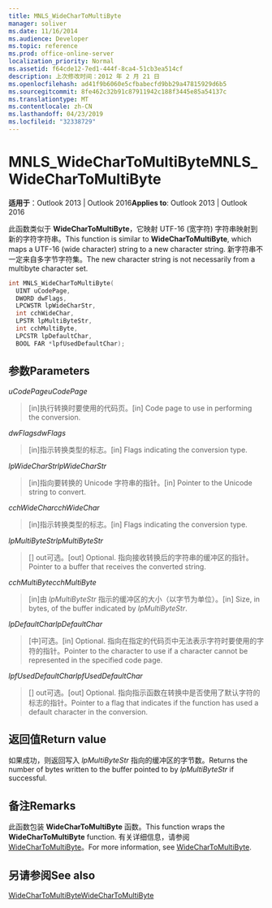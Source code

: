 ```yaml
---
title: MNLS_WideCharToMultiByte
manager: soliver
ms.date: 11/16/2014
ms.audience: Developer
ms.topic: reference
ms.prod: office-online-server
localization_priority: Normal
ms.assetid: f64cde12-7ed1-444f-8ca4-51cb3ea514cf
description: 上次修改时间：2012 年 2 月 21 日
ms.openlocfilehash: ad41f9b6060e5cfbabecfd9bb29a47815929d6b5
ms.sourcegitcommit: 8fe462c32b91c87911942c188f3445e85a54137c
ms.translationtype: MT
ms.contentlocale: zh-CN
ms.lasthandoff: 04/23/2019
ms.locfileid: "32338729"
---
```

# <a name="mnls_widechartomultibyte"></a><span data-ttu-id="e6e00-103">MNLS_WideCharToMultiByte</span><span class="sxs-lookup"><span data-stu-id="e6e00-103">MNLS_WideCharToMultiByte</span></span>

  
  
<span data-ttu-id="e6e00-104">**适用于**：Outlook 2013 | Outlook 2016</span><span class="sxs-lookup"><span data-stu-id="e6e00-104">**Applies to**: Outlook 2013 | Outlook 2016</span></span> 
  
<span data-ttu-id="e6e00-105">此函数类似于 **WideCharToMultiByte**，它映射 UTF-16 (宽字符) 字符串映射到新的字符字符串。</span><span class="sxs-lookup"><span data-stu-id="e6e00-105">This function is similar to **WideCharToMultiByte**, which maps a UTF-16 (wide character) string to a new character string.</span></span> <span data-ttu-id="e6e00-106">新字符串不一定来自多字节字符集。</span><span class="sxs-lookup"><span data-stu-id="e6e00-106">The new character string is not necessarily from a multibyte character set.</span></span>
  
```cpp
int MNLS_WideCharToMultiByte(
  UINT uCodePage,
  DWORD dwFlags,
  LPCWSTR lpWideCharStr,
  int cchWideChar,
  LPSTR lpMultiByteStr,
  int cchMultiByte,
  LPCSTR lpDefaultChar,
  BOOL FAR *lpfUsedDefaultChar);
```

## <a name="parameters"></a><span data-ttu-id="e6e00-107">参数</span><span class="sxs-lookup"><span data-stu-id="e6e00-107">Parameters</span></span>

 <span data-ttu-id="e6e00-108">_uCodePage_</span><span class="sxs-lookup"><span data-stu-id="e6e00-108">_uCodePage_</span></span>
  
> <span data-ttu-id="e6e00-109">[in]执行转换时要使用的代码页。</span><span class="sxs-lookup"><span data-stu-id="e6e00-109">[in] Code page to use in performing the conversion.</span></span>
    
 <span data-ttu-id="e6e00-110">_dwFlags_</span><span class="sxs-lookup"><span data-stu-id="e6e00-110">_dwFlags_</span></span>
  
> <span data-ttu-id="e6e00-111">[in]指示转换类型的标志。</span><span class="sxs-lookup"><span data-stu-id="e6e00-111">[in] Flags indicating the conversion type.</span></span>
    
 <span data-ttu-id="e6e00-112">_lpWideCharStr_</span><span class="sxs-lookup"><span data-stu-id="e6e00-112">_lpWideCharStr_</span></span>
  
> <span data-ttu-id="e6e00-113">[in]指向要转换的 Unicode 字符串的指针。</span><span class="sxs-lookup"><span data-stu-id="e6e00-113">[in] Pointer to the Unicode string to convert.</span></span>
    
 <span data-ttu-id="e6e00-114">_cchWideChar_</span><span class="sxs-lookup"><span data-stu-id="e6e00-114">_cchWideChar_</span></span>
  
> <span data-ttu-id="e6e00-115">[in]指示转换类型的标志。</span><span class="sxs-lookup"><span data-stu-id="e6e00-115">[in] Flags indicating the conversion type.</span></span>
    
 <span data-ttu-id="e6e00-116">_lpMultiByteStr_</span><span class="sxs-lookup"><span data-stu-id="e6e00-116">_lpMultiByteStr_</span></span>
  
> <span data-ttu-id="e6e00-117">[] out可选。</span><span class="sxs-lookup"><span data-stu-id="e6e00-117">[out] Optional.</span></span> <span data-ttu-id="e6e00-118">指向接收转换后的字符串的缓冲区的指针。</span><span class="sxs-lookup"><span data-stu-id="e6e00-118">Pointer to a buffer that receives the converted string.</span></span>
    
 <span data-ttu-id="e6e00-119">_cchMultiByte_</span><span class="sxs-lookup"><span data-stu-id="e6e00-119">_cchMultiByte_</span></span>
  
> <span data-ttu-id="e6e00-120">[in]由  _lpMultiByteStr_ 指示的缓冲区的大小（以字节为单位）。</span><span class="sxs-lookup"><span data-stu-id="e6e00-120">[in] Size, in bytes, of the buffer indicated by  _lpMultiByteStr_.</span></span>
    
 <span data-ttu-id="e6e00-121">_lpDefaultChar_</span><span class="sxs-lookup"><span data-stu-id="e6e00-121">_lpDefaultChar_</span></span>
  
> <span data-ttu-id="e6e00-122">[中]可选。</span><span class="sxs-lookup"><span data-stu-id="e6e00-122">[in] Optional.</span></span> <span data-ttu-id="e6e00-123">指向在指定的代码页中无法表示字符时要使用的字符的指针。</span><span class="sxs-lookup"><span data-stu-id="e6e00-123">Pointer to the character to use if a character cannot be represented in the specified code page.</span></span>
    
 <span data-ttu-id="e6e00-124">_lpfUsedDefaultChar_</span><span class="sxs-lookup"><span data-stu-id="e6e00-124">_lpfUsedDefaultChar_</span></span>
  
> <span data-ttu-id="e6e00-125">[] out可选。</span><span class="sxs-lookup"><span data-stu-id="e6e00-125">[out] Optional.</span></span> <span data-ttu-id="e6e00-126">指向指示函数在转换中是否使用了默认字符的标志的指针。</span><span class="sxs-lookup"><span data-stu-id="e6e00-126">Pointer to a flag that indicates if the function has used a default character in the conversion.</span></span>
    
## <a name="return-value"></a><span data-ttu-id="e6e00-127">返回值</span><span class="sxs-lookup"><span data-stu-id="e6e00-127">Return value</span></span>

<span data-ttu-id="e6e00-128">如果成功，则返回写入  _lpMultiByteStr_ 指向的缓冲区的字节数。</span><span class="sxs-lookup"><span data-stu-id="e6e00-128">Returns the number of bytes written to the buffer pointed to by  _lpMultiByteStr_ if successful.</span></span> 
  
## <a name="remarks"></a><span data-ttu-id="e6e00-129">备注</span><span class="sxs-lookup"><span data-stu-id="e6e00-129">Remarks</span></span>

<span data-ttu-id="e6e00-130">此函数包装 **WideCharToMultiByte** 函数。</span><span class="sxs-lookup"><span data-stu-id="e6e00-130">This function wraps the **WideCharToMultiByte** function.</span></span> <span data-ttu-id="e6e00-131">有关详细信息，请参阅 [WideCharToMultiByte](https://msdn.microsoft.com/library/dd374130%28VS.85%29.aspx)。</span><span class="sxs-lookup"><span data-stu-id="e6e00-131">For more information, see [WideCharToMultiByte](https://msdn.microsoft.com/library/dd374130%28VS.85%29.aspx).</span></span>
  
## <a name="see-also"></a><span data-ttu-id="e6e00-132">另请参阅</span><span class="sxs-lookup"><span data-stu-id="e6e00-132">See also</span></span>



[<span data-ttu-id="e6e00-133">WideCharToMultiByte</span><span class="sxs-lookup"><span data-stu-id="e6e00-133">WideCharToMultiByte</span></span>](https://msdn.microsoft.com/library/dd374130%28VS.85%29.aspx)

